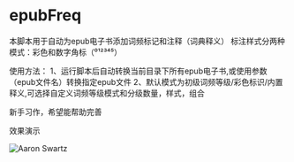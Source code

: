 # epubFreq


本脚本用于自动为epub电子书添加词频标记和注释（词典释义）
标注样式分两种模式：彩色和数字角标（⁰¹²³⁴⁵）


使用方法：
1、运行脚本后自动转换当前目录下所有epub电子书,或使用参数（epub文件名）转换指定epub文件
2、默认模式为初级词频等级/彩色标识/内置释义,可选择自定义词频等级模式和分级数量，样式，组合

新手习作，希望能帮助完善

效果演示

![Aaron Swartz](https://github.com/sandae/epubFreq/raw/master/photo_2018-08-29_12-28-43.jpg)
